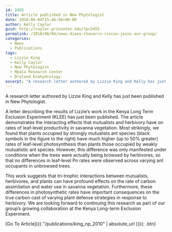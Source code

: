 ```yaml
---
id: 2455
title: Article published in New Phytologist
date: 2010-06-04T15:46:56+00:00
author: Kelly Caylor
guid: http://caylor.princeton.edu/?p=2455
permalink: /2010/06/04/news-diana-chavarro-rincon-joins-our-group/
categories:
  - News
  - Publications
tags:
  - Lizzie King
  - Kelly Caylor
  - New Phytologist
  - Mpala Research Center
  - Dryland Ecohydrology
excerpt: "A research letter authored by Lizzie King and Kelly has just been published in New Phytologist."
---
```

A research letter authored by Lizzie King and Kelly has just been published in New Phytologist.

<!--more-->

A letter describing the results of Lizzie’s work in the Kenya Long Term Exclusion Experiment (KLEE) has just been published. The article demonstrates the interacting effects that mutualists and herbivory have on rates of leaf-level productivity in savanna vegetation. Most strikingly, we found that plants occupied by strongly mutualists ant species (black symbols in the figure to the right) have much higher (up to 50% greater) rates of leaf-level photosynthesis than plants those occupied by weakly mutualistic ant species. However, this difference was only manifested under conditions when the trees were actually being browsed by herbivores, so that no differences in leaf-level Pn rates were observed across varying ant occupants in unbrowsed trees. 

This work suggests that tri-trophic interactions between mutualists, herbivores, and plants can have profound effects on the rate of carbon assimilation and water use in savanna vegetation. Furthermore, these differences in photosynthetic rates have important consequences on the true carbon cast of varying plant defense strategies in response to herbivory. We are looking forward to continuing this research as part of our group’s growing collaboration at the Kenya Long-term Exclusion Experiment.

[Go To Article]({{ "/publications/king_np_2010" | absolute_url }}){: .btn}